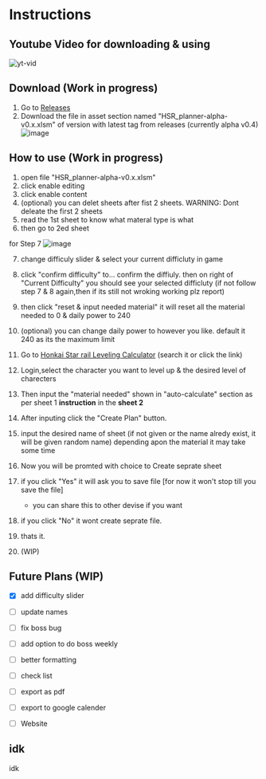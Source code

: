 # Instructions
## Youtube Video for downloading & using
![yt-vid](https://youtu.be/6Cfp4yw8IV0?si=IcWumFTAi0Psyhy1)

## Download (Work in progress)
1. Go to [Releases](https://github.com/Jay-patil28/HSR_planner/releases) 
2. Download the file in asset section named "HSR_planner-alpha-v0.x.xlsm" of version with latest tag from releases (currently alpha v0.4)
   ![image](https://github.com/Jay-patil28/HSR_planner/assets/84595323/e8a4fe43-10f9-4a94-baa1-778933ead4a1)

## How to use (Work in progress)
1. open file "HSR_planner-alpha-v0.x.xlsm"
2. click enable editing
3. click enable content
4. (optional) you can delet sheets after fist 2 sheets.
    WARNING: Dont deleate the first 2 sheets
5.  read the 1st sheet to know what materal type is what
6.  then go to 2ed sheet

   for Step 7
   ![image](https://github.com/Jay-patil28/HSR_planner/assets/84595323/261af53f-04dc-4f7d-ad42-0a2f5c0d44c8)

7. change difficuly slider & select your current difficluty in game
8. click "confirm difficulty" to... confirm the diffiuly. then on right of "Current Difficulty"	you should see your selected difficluty (if not follow step 7 & 8 again,then if its still not wroking working plz report)
9. then click "reset & input needed material" it will reset all the material needed to 0 & daily power to 240
10. (optional) you can change daily power to however you like. default it 240 as its the maximum limit
11.  Go to [Honkai Star rail Leveling Calculator](https://act.hoyolab.com/sr/event/calculator/index.html?hyl_presentation_style=fullscreen#/home?target=Character) (search it or click the link)
12.  Login,select the character you want to level up & the desired level of charecters
13.  Then input the "material needed" shown in "auto-calculate" section as per sheet 1 **instruction** in the **sheet 2**
14.  After inputing click the "Create Plan" button.
15.  input the desired name of sheet (if not given or the name alredy exist, it will be given random name)
    depending apon the material it may take some time
17.  Now you will be promted with choice to Create seprate sheet
18.  if you click "Yes" it will ask you to save file [for now it won't stop till you save the file]
     * you can share this to other devise if you want
20.  if you click "No" it wont create seprate file.
21.  thats it.



4. (WIP)

## Future Plans (WIP)
- [x] add difficulty slider
- [ ] update names
- [ ] fix boss bug
- [ ] add option to do boss weekly
- [ ] better formatting
- [ ] check list
- [ ] export as pdf
- [ ] export to google calender
- [ ] Website
 

## idk
idk
